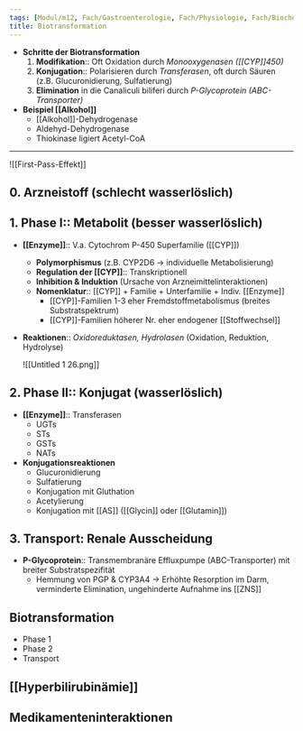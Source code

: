 ```yaml
---
tags: [Modul/m12, Fach/Gastroenterologie, Fach/Physiologie, Fach/Biochemie]
title: Biotransformation
---
```

- **Schritte der Biotransformation**
	1. **Modifikation**:: Oft Oxidation durch *Monooxygenasen ([[CYP]]450)*
	2. **Konjugation**:: Polarisieren durch *Transferasen*, oft durch Säuren (z.B. Glucuronidierung, Sulfatierung)
	3. **Elimination** in die Canaliculi biliferi durch *P-Glycoprotein (ABC-Transporter)*
- **Beispiel [[Alkohol]]**
	- [[Alkohol]]-Dehydrogenase
	- Aldehyd-Dehydrogenase
	- Thiokinase ligiert Acetyl-CoA

---
![[First-Pass-Effekt]]


## 0. Arzneistoff (schlecht wasserlöslich)

## 1. **Phase I**:: Metabolit (besser wasserlöslich)

- **[[Enzyme]]**:: V.a. Cytochrom P-450 Superfamilie ([[CYP]])
    - **Polymorphismus** (z.B. CYP2D6 → individuelle Metabolisierung)
    - **Regulation der [[CYP]]**:: Transkriptionell
    - **Inhibition & Induktion** (Ursache von Arzneimittelinteraktionen)
    - **Nomenklatur**:: [[CYP]] + Familie + Unterfamilie + Indiv. [[Enzyme]]
        - [[CYP]]-Familien 1-3 eher Fremdstoffmetabolismus (breites Substratspektrum)
        - [[CYP]]-Familien höherer Nr. eher endogener [[Stoffwechsel]]
- **Reaktionen**:: *Oxidoreduktasen, Hydrolasen* (Oxidation, Reduktion, Hydrolyse)

    ![[Untitled 1 26.png]]

## 2. **Phase II**:: Konjugat (wasserlöslich)

- **[[Enzyme]]**:: Transferasen
    - UGTs
    - STs
    - GSTs
    - NATs
- **Konjugationsreaktionen**
    - Glucuronidierung
    - Sulfatierung
    - Konjugation mit Gluthation
    - Acetylierung
    - Konjugation mit [[AS]] ([[Glycin]] oder [[Glutamin]])

## 3. Transport: Renale Ausscheidung

- **P-Glycoprotein**:: Transmembranäre Effluxpumpe (ABC-Transporter) mit breiter Substratspezifität
    - Hemmung von PGP & CYP3A4 → Erhöhte Resorption im Darm, verminderte Elimination, ungehinderte Aufnahme ins [[ZNS]]

## Biotransformation

- Phase 1
- Phase 2
- Transport

## [[Hyperbilirubinämie]]

## Medikamenteninteraktionen

